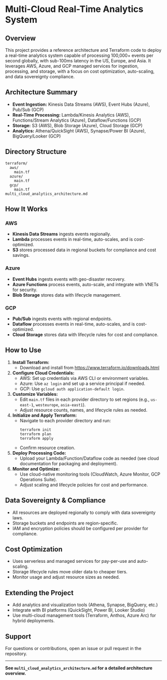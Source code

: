 # Multi-Cloud Real-Time Analytics System

## Overview
This project provides a reference architecture and Terraform code to deploy a real-time analytics system capable of processing 100,000+ events per second globally, with sub-100ms latency in the US, Europe, and Asia. It leverages AWS, Azure, and GCP managed services for ingestion, processing, and storage, with a focus on cost optimization, auto-scaling, and data sovereignty compliance.

## Architecture Summary
- **Event Ingestion:** Kinesis Data Streams (AWS), Event Hubs (Azure), Pub/Sub (GCP)
- **Real-Time Processing:** Lambda/Kinesis Analytics (AWS), Functions/Stream Analytics (Azure), Dataflow/Functions (GCP)
- **Storage:** S3 (AWS), Blob Storage (Azure), Cloud Storage (GCP)
- **Analytics:** Athena/QuickSight (AWS), Synapse/Power BI (Azure), BigQuery/Looker (GCP)

## Directory Structure
```
terraform/
  aws/
    main.tf
  azure/
    main.tf
  gcp/
    main.tf
multi_cloud_analytics_architecture.md
```

## How It Works
### AWS
- **Kinesis Data Streams** ingests events regionally.
- **Lambda** processes events in real-time, auto-scales, and is cost-optimized.
- **S3** stores processed data in regional buckets for compliance and cost savings.

### Azure
- **Event Hubs** ingests events with geo-disaster recovery.
- **Azure Functions** process events, auto-scale, and integrate with VNETs for security.
- **Blob Storage** stores data with lifecycle management.

### GCP
- **Pub/Sub** ingests events with regional endpoints.
- **Dataflow** processes events in real-time, auto-scales, and is cost-optimized.
- **Cloud Storage** stores data with lifecycle rules for cost and compliance.

## How to Use
1. **Install Terraform:**
   - Download and install from https://www.terraform.io/downloads.html
2. **Configure Cloud Credentials:**
   - AWS: Set up credentials via AWS CLI or environment variables.
   - Azure: Use `az login` and set up a service principal if needed.
   - GCP: Use `gcloud auth application-default login`.
3. **Customize Variables:**
   - Edit `main.tf` files in each provider directory to set regions (e.g., `us-east-1`, `westeurope`, `asia-east1`).
   - Adjust resource counts, names, and lifecycle rules as needed.
4. **Initialize and Apply Terraform:**
   - Navigate to each provider directory and run:
     ```
     terraform init
     terraform plan
     terraform apply
     ```
   - Confirm resource creation.
5. **Deploy Processing Code:**
   - Upload your Lambda/Function/Dataflow code as needed (see cloud documentation for packaging and deployment).
6. **Monitor and Optimize:**
   - Use cloud-native monitoring tools (CloudWatch, Azure Monitor, GCP Operations Suite).
   - Adjust scaling and lifecycle policies for cost and performance.

## Data Sovereignty & Compliance
- All resources are deployed regionally to comply with data sovereignty laws.
- Storage buckets and endpoints are region-specific.
- IAM and encryption policies should be configured per provider for compliance.

## Cost Optimization
- Uses serverless and managed services for pay-per-use and auto-scaling.
- Storage lifecycle rules move older data to cheaper tiers.
- Monitor usage and adjust resource sizes as needed.

## Extending the Project
- Add analytics and visualization tools (Athena, Synapse, BigQuery, etc.)
- Integrate with BI platforms (QuickSight, Power BI, Looker Studio)
- Use multi-cloud management tools (Terraform, Anthos, Azure Arc) for hybrid deployments.

## Support
For questions or contributions, open an issue or pull request in the repository.

---

**See `multi_cloud_analytics_architecture.md` for a detailed architecture overview.**
